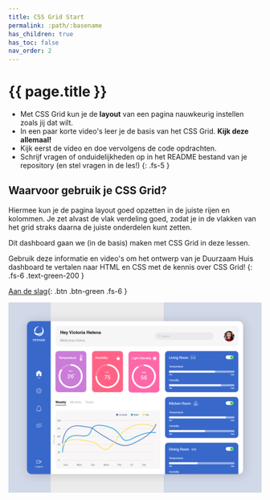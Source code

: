 ```yaml
---
title: CSS Grid Start
permalink: :path/:basename
has_children: true
has_toc: false
nav_order: 2
---
```


# {{ page.title }}

* Met CSS Grid kun je de **layout** van een pagina nauwkeurig instellen zoals jij dat wilt.
* In een paar korte video's leer je de basis van het CSS Grid. **Kijk deze allemaal!**
* Kijk eerst de video en doe vervolgens de code opdrachten. 
* Schrijf vragen of onduidelijkheden op in het README bestand van je repository (en stel vragen in de les!)
{: .fs-5 }
  
## Waarvoor gebruik je CSS Grid?
Hiermee kun je de pagina layout goed opzetten in de juiste rijen en kolommen.
Je zet alvast de vlak verdeling goed, zodat je in de vlakken van het grid straks daarna de juiste onderdelen kunt zetten.

Dit dashboard gaan we (in de basis) maken met CSS Grid in deze lessen.

Gebruik deze informatie en video's om het ontwerp van je Duurzaam Huis dashboard te vertalen naar HTML en CSS met de kennis over CSS Grid!
{: .fs-6 .text-green-200 }

[Aan de slag](1-grid-intro){: .btn .btn-green .fs-6 }

![Dashboard](images/dashboard3.png)





